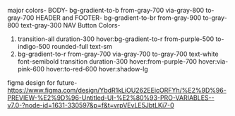 major colors-
BODY- bg-gradient-to-b from-gray-700 via-gray-800 to-gray-700
HEADER and FOOTER- bg-gradient-to-br from-gray-900 to-gray-800 text-gray-300
NAV Button Colors-
1. transition-all duration-300 hover:bg-gradient-to-r from-purple-500 to-indigo-500 rounded-full text-sm
22. bg-gradient-to-r from-gray-700 via-gray-700 to-gray-700 text-white font-semibold transition duration-300 hover:from-purple-700 hover:via-pink-600 hover:to-red-600 hover:shadow-lg

figma design for future- https://www.figma.com/design/YbdR1kLiOU262EEicORFYh/%E2%9D%96-PREVIEW-%E2%9D%96-Untitled-UI-%E2%80%93-PRO-VARIABLES--v7.0-?node-id=1631-330597&p=f&t=vrpVEvLE5JbtLKi7-0